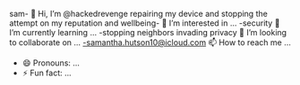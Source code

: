 sam- 👋 Hi, I’m @hackedrevenge
repairing my device and stopping the attempt on my reputation and wellbeing- 👀 I’m interested in ...
-security 🌱 I’m currently learning ...
-stopping neighbors invading privacy 💞️ I’m looking to collaborate on ...
-samantha.hutson10@icloud.com 📫 How to reach me ...
- 😄 Pronouns: ...
- ⚡ Fun fact: ...

<!---
hackedrevenge/hackedrevenge is a ✨ special ✨ repository because its `README.md` (this file) appears on your GitHub profile.
You can click the Preview link to take a look at your changes.
--->
